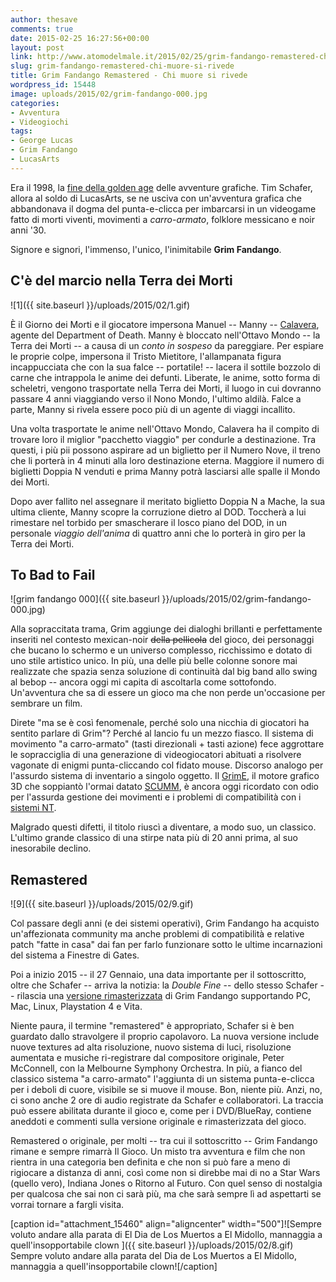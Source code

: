 ```yaml
---
author: thesave
comments: true
date: 2015-02-25 16:27:56+00:00
layout: post
link: http://www.atomodelmale.it/2015/02/25/grim-fandango-remastered-chi-muore-si-rivede/
slug: grim-fandango-remastered-chi-muore-si-rivede
title: Grim Fandango Remastered - Chi muore si rivede
wordpress_id: 15448
image: uploads/2015/02/grim-fandango-000.jpg
categories:
- Avventura
- Videogiochi
tags:
- George Lucas
- Grim Fandango
- LucasArts
---
```


Era il 1998, la [fine della golden age](/2013/04/04/rip-lucasarts-quella-volta-che-topolino-uccise-guybrush-threepwood.html) delle avventure grafiche. Tim Schafer, allora al soldo di LucasArts, se ne usciva con un'avventura grafica che abbandonava il dogma del punta-e-clicca per imbarcarsi in un videogame fatto di morti viventi, movimenti a _carro-armato_, folklore messicano e noir anni '30.

Signore e signori, l'immenso, l'unico, l'inimitabile **Grim Fandango**.

## C'è del marcio nella Terra dei Morti

![1]({{ site.baseurl }}/uploads/2015/02/1.gif)

È il Giorno dei Morti e il giocatore impersona Manuel -- Manny -- [Calavera](http://es.wikipedia.org/wiki/D%C3%ADa_de_Muertos), agente del Department of Death. Manny è bloccato nell'Ottavo Mondo -- la Terra dei Morti -- a causa di un _conto in sospeso_ da pareggiare. Per espiare le proprie colpe, impersona il Tristo Mietitore, l'allampanata figura incappucciata che con la sua falce -- portatile! -- lacera il sottile bozzolo di carne che intrappola le anime dei defunti. Liberate, le anime, sotto forma di scheletri, vengono trasportate nella Terra dei Morti, il luogo in cui dovranno passare 4 anni viaggiando verso il Nono Mondo, l'ultimo aldilà. Falce a parte, Manny si rivela essere poco più di un agente di viaggi incallito.

Una volta trasportate le anime nell'Ottavo Mondo, Calavera ha il compito di trovare loro il miglior "pacchetto viaggio" per condurle a destinazione. Tra questi, i più pii possono aspirare ad un biglietto per il Numero Nove, il treno che li porterà in 4 minuti alla loro destinazione eterna. Maggiore il numero di biglietti Doppia N venduti e prima Manny potrà lasciarsi alle spalle il Mondo dei Morti.

Dopo aver fallito nel assegnare il meritato biglietto Doppia N a Mache, la sua ultima cliente, Manny scopre la corruzione dietro al DOD. Toccherà a lui rimestare nel torbido per smascherare il losco piano del DOD, in un personale _viaggio dell'anima_ di quattro anni che lo porterà in giro per la Terra dei Morti.

## To Bad to Fail

![grim fandango 000]({{ site.baseurl }}/uploads/2015/02/grim-fandango-000.jpg)

Alla sopraccitata trama, Grim aggiunge dei dialoghi brillanti e perfettamente inseriti nel contesto mexican-noir <del>della pellicola</del> del gioco, dei personaggi che bucano lo schermo e un universo complesso, ricchissimo e dotato di uno stile artistico unico. In più, una delle più belle colonne sonore mai realizzate che spazia senza soluzione di continuità dal big band allo swing al bebop -- ancora oggi mi capita di ascoltarla come sottofondo. Un'avventura che sa di essere un gioco ma che non perde un'occasione per sembrare un film.

Direte "ma se è così fenomenale, perché solo una nicchia di giocatori ha sentito parlare di Grim"? Perché al lancio fu un mezzo fiasco. Il sistema di movimento "a carro-armato" (tasti direzionali + tasti azione) fece aggrottare le sopracciglia di una generazione di videogiocatori abituati a risolvere vagonate di enigmi punta-cliccando col fidato mouse. Discorso analogo per l'assurdo sistema di inventario a singolo oggetto. Il [GrimE](http://en.wikipedia.org/wiki/LucasArts_adventure_games#3D_graphics_and_GrimE_.281998.E2.80.932000.29), il motore grafico 3D che soppiantò l'ormai datato [SCUMM](http://en.wikipedia.org/wiki/SCUMM), è ancora oggi ricordato con odio per l'assurda gestione dei movimenti e i problemi di compatibilità con i [sistemi NT](http://en.wikipedia.org/wiki/Windows_NT).

Malgrado questi difetti, il titolo riuscì a diventare, a modo suo, un classico. L'ultimo grande classico di una stirpe nata più di 20 anni prima, al suo inesorabile declino.

## Remastered

![9]({{ site.baseurl }}/uploads/2015/02/9.gif)

Col passare degli anni (e dei sistemi operativi), Grim Fandango ha acquisto un'affezionata community ma anche problemi di compatibilità e relative patch "fatte in casa" dai fan per farlo funzionare sotto le ultime incarnazioni del sistema a Finestre di Gates.

Poi a inizio 2015 -- il 27 Gennaio, una data importante per il sottoscritto, oltre che Schafer -- arriva la notizia: la _Double Fine_ -- dello stesso Schafer -- rilascia una [versione rimasterizzata](http://grimremastered.com/) di Grim Fandango supportando PC, Mac, Linux, Playstation 4 e Vita.

Niente paura, il termine "remastered" è appropriato, Schafer si è ben guardato dallo stravolgere il proprio capolavoro. La nuova versione include nuove textures ad alta risoluzione, nuovo sistema di luci, risoluzione aumentata e musiche ri-registrare dal compositore originale, Peter McConnell, con la Melbourne Symphony Orchestra. In più, a fianco del classico sistema "a carro-armato" l'aggiunta di un sistema punta-e-clicca per i deboli di cuore, visibile se si muove il mouse. Bon, niente più. Anzi, no, ci sono anche 2 ore di audio registrate da Schafer e collaboratori. La traccia può essere abilitata durante il gioco e, come per i DVD/BlueRay, contiene aneddoti e commenti sulla versione originale e rimasterizzata del gioco.

Remastered o originale, per molti -- tra cui il sottoscritto -- Grim Fandango rimane e sempre rimarrà Il Gioco. Un misto tra avventura e film che non rientra in una categoria ben definita e che non si può fare a meno di rigiocare a distanza di anni, così come non si direbbe mai di no a Star Wars (quello vero), Indiana Jones o Ritorno al Futuro. Con quel senso di nostalgia per qualcosa che sai non ci sarà più, ma che sarà sempre lì ad aspettarti se vorrai tornare a fargli visita.

[caption id="attachment_15460" align="aligncenter" width="500"]![Sempre voluto andare alla parata di El Dia de Los Muertos a El Midollo, mannaggia a quell'insopportabile clown ]({{ site.baseurl }}/uploads/2015/02/8.gif) Sempre voluto andare alla parata del Dia de Los Muertos a El Midollo, mannaggia a quell'insopportabile clown![/caption]
